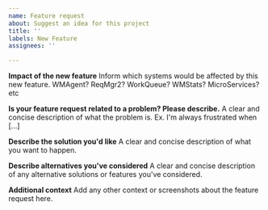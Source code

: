 ```yaml
---
name: Feature request
about: Suggest an idea for this project
title: ''
labels: New Feature
assignees: ''

---
```


**Impact of the new feature**
Inform which systems would be affected by this new feature. WMAgent? ReqMgr2? WorkQueue? WMStats? MicroServices? etc

**Is your feature request related to a problem? Please describe.**
A clear and concise description of what the problem is. Ex. I'm always frustrated when [...]

**Describe the solution you'd like**
A clear and concise description of what you want to happen.

**Describe alternatives you've considered**
A clear and concise description of any alternative solutions or features you've considered.

**Additional context**
Add any other context or screenshots about the feature request here.
